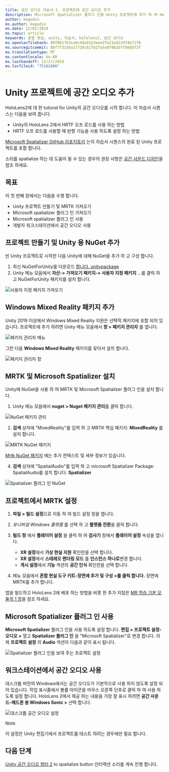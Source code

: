 ```yaml
---
title: 공간 오디오 자습서-1. 프로젝트에 공간 오디오 추가
description: Microsoft Spatializer 플러그 인을 Unity 프로젝트에 추가 하 여 HoloLens 2 HRTF 하드웨어 오프 로드에 액세스 합니다.
author: kegodin
ms.author: kegodin
ms.date: 12/01/2019
ms.topic: article
keywords: 혼합 현실, unity, 자습서, hololens2, 공간 오디오
ms.openlocfilehash: 8978017b3ce6c49a81b3eee2fe21e9234f4e71f0
ms.sourcegitcommit: 8bf7f315ba17726c61fb2fa5a079b1b7fb0dd73f
ms.translationtype: MT
ms.contentlocale: ko-KR
ms.lasthandoff: 12/17/2019
ms.locfileid: "75182800"
---
```

# <a name="adding-spatial-audio-to-your-unity-project"></a>Unity 프로젝트에 공간 오디오 추가

HoloLens2에 대 한 tutioral for Unity의 공간 오디오를 시작 합니다. 이 자습서 시퀀스는 다음을 보여 줍니다.
* Unity의 HoloLens 2에서 HRTF 오프 로드를 사용 하는 방법
* HRTF 오프 로드를 사용할 때 반향 기능을 사용 하도록 설정 하는 방법

[Microsoft Spatializer GitHub 리포지토리](https://github.com/microsoft/spatialaudio-unity) 는이 자습서 시퀀스의 완료 된 Unity 프로젝트를 포함 합니다. 

소리를 spatialize 하는 데 도움이 될 수 있는 경우의 권장 사항은 [공간 사운드 디자인](https://docs.microsoft.com/windows/mixed-reality/spatial-sound-design)을 참조 하세요.

## <a name="objectives"></a>목표
이 첫 번째 장에서는 다음을 수행 합니다.
* Unity 프로젝트 만들기 및 MRTK 가져오기
* Microsoft spatializer 플러그 인 가져오기
* Microsoft spatializer 플러그 인 사용
* 개발자 워크스테이션에서 공간 오디오 사용

## <a name="create-a-project-and-add-nuget-for-unity"></a>프로젝트 만들기 및 Unity 용 NuGet 추가
빈 Unity 프로젝트로 시작한 다음 Unity에 대해 NuGet을 추가 하 고 구성 합니다.
1. 최신 NuGetForUnity를 다운로드 [합니다. unitypackage](https://github.com/GlitchEnzo/NuGetForUnity/releases/latest)
2. Unity 메뉴 모음에서 **자산-> 가져오기 패키지-> 사용자 지정 패키지** ...를 클릭 하 고 NuGetForUnity 패키지를 설치 합니다.

![사용자 지정 패키지 가져오기](images/spatial-audio/import-custom-package.png)

## <a name="add-the-windows-mixed-reality-package"></a>Windows Mixed Reality 패키지 추가
Unity 2019 이상에서 Windows Mixed Reality 지원은 선택적 패키지에 포함 되어 있습니다. 프로젝트에 추가 하려면 Unity 메뉴 모음에서 **창 > 패키지 관리자** 를 엽니다.

![패키지 관리자 메뉴](images/spatial-audio/package-manager-menu.png)

그런 다음 **Windows Mixed Reality** 패키지를 찾아서 설치 합니다.

![패키지 관리자 창](images/spatial-audio/package-manager-window.png)

## <a name="install-mrtk-and-microsoft-spatializer"></a>MRTK 및 Microsoft Spatializer 설치
Unity에 NuGet을 사용 하 여 MRTK 및 Microsoft Spatializer 플러그 인을 설치 합니다.
1. Unity 메뉴 모음에서 **nuget > Nuget 패키지 관리**를 클릭 합니다.

![NuGet 패키지 관리](images/spatial-audio/manage-nuget-packages.png)

2. **검색** 상자에 "MixedReality"를 입력 하 고 MRTK 핵심 패키지: **MixedReality** 를 설치 합니다.

![MRTK NuGet 패키지](images/spatial-audio/mrtk-nuget-package.png)

[Mrtk NuGet 패키지](https://microsoft.github.io/MixedRealityToolkit-Unity/Documentation/MRTKNuGetPackage.html) 에는 추가 컨텍스트 및 세부 정보가 있습니다.

4. **검색** 상자에 "SpatialAudio"를 입력 하 고 microsoft Spatializer Package: SpatialAudio를 설치 합니다. **Spatializer**

![Spatializer 플러그 인 NuGet](images/spatial-audio/spatializer-plugin-nuget.png)

## <a name="set-up-mrtk-in-your-project"></a>프로젝트에서 MRTK 설정

1. **파일 > 빌드 설정**으로 이동 하 여 빌드 설정 창을 엽니다.

2. _유니버설 Windows 플랫폼_ 를 선택 하 고 **플랫폼 전환**을 클릭 합니다.

3. **빌드 창** 에서 **플레이어 설정** 을 클릭 하 여 **검사기** 창에서 **플레이어 설정** 속성을 엽니다.
    * **XR 설정**에서 **가상 현실 지원** 확인란을 선택 합니다.
    * **XR 설정**에서 **스테레오 렌더링 모드** 를 **인스턴스 하나로**변경 합니다.
    * **게시 설정**에서 **기능** 섹션의 **공간 인식** 확인란을 선택 합니다.

4. 메뉴 모음에서 **혼합 현실 도구 키트-장면에 추가 및 구성 >를 클릭 합니다.** 장면에 MRTK를 추가 합니다.

앱을 빌드하고 HoloLens 2에 배포 하는 방법을 비롯 한 추가 지침은 [MR 학습 기본 모듈의 1 장](mrlearning-base-ch1.md)을 참조 하세요.

## <a name="enable-the-microsoft-spatializer-plugin"></a>Microsoft Spatializer 플러그 인 사용
**Microsoft Spatializer** 플러그 인을 사용 하도록 설정 합니다. **편집 > 프로젝트 설정-오디오 >** 열고 **Spatializer 플러그 인** 을 "Microsoft Spatializer"로 변경 합니다. 이제 **프로젝트 설정** 의 **Audio** 섹션이 다음과 같이 표시 됩니다.

![Spatializer 플러그 인을 보여 주는 프로젝트 설정](images/spatial-audio/project-settings.png)

## <a name="enable-spatial-audio-on-your-workstation"></a>워크스테이션에서 공간 오디오 사용
데스크톱 버전의 Windows에서는 공간 오디오가 기본적으로 사용 하지 않도록 설정 되어 있습니다. 작업 표시줄에서 볼륨 아이콘을 마우스 오른쪽 단추로 클릭 하 여 사용 하도록 설정 합니다. HoloLens 2에서 제공 하는 내용을 가장 잘 표시 하려면 **공간 사운드-헤드폰 용 Windows Sonic >** 선택 합니다.

![데스크톱 공간 오디오 설정](images/spatial-audio/desktop-audio-settings.png)

> [!NOTE]
> 이 설정은 Unity 편집기에서 프로젝트를 테스트 하려는 경우에만 필요 합니다.

## <a name="next-steps"></a>다음 단계
[Unity 공간 오디오 챕터 2](unity-spatial-audio-ch2.md) to spatialize button 인터랙션 소리를 계속 진행 합니다.

